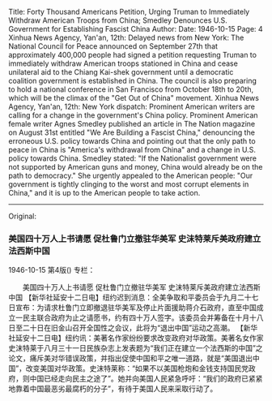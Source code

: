 Title: Forty Thousand Americans Petition, Urging Truman to Immediately Withdraw American Troops from China; Smedley Denounces U.S. Government for Establishing Fascist China
Author:
Date: 1946-10-15
Page: 4
Xinhua News Agency, Yan'an, 12th: Delayed news from New York: The National Council for Peace announced on September 27th that approximately 400,000 people had signed a petition requesting Truman to immediately withdraw American troops stationed in China and cease unilateral aid to the Chiang Kai-shek government until a democratic coalition government is established in China. The council is also preparing to hold a national conference in San Francisco from October 18th to 20th, which will be the climax of the "Get Out of China" movement.
    Xinhua News Agency, Yan'an, 12th: New York dispatch: Prominent American writers are calling for a change in the government's China policy. Prominent American female writer Agnes Smedley published an article in The Nation magazine on August 31st entitled "We Are Building a Fascist China," denouncing the erroneous U.S. policy towards China and pointing out that the only path to peace in China is "America's withdrawal from China" and a change in U.S. policy towards China. Smedley stated: "If the Nationalist government were not supported by American guns and money, China would already be on the path to democracy." She urgently appealed to the American people: "Our government is tightly clinging to the worst and most corrupt elements in China," and it is up to the American people to take action.



<hr /> 

Original: 


### 美国四十万人上书请愿  促杜鲁门立撤驻华美军  史沫特莱斥美政府建立法西斯中国

1946-10-15
第4版()
专栏：

　　美国四十万人上书请愿
    促杜鲁门立撤驻华美军
    史沫特莱斥美政府建立法西斯中国
    【新华社延安十二日电】纽约迟到消息：全美争取和平委员会于九月二十七日宣布：为请求杜鲁门立即撤退驻华美军及停止片面援助蒋介石政府，直至中国成立一民主联合政府为止之请愿书，约有四十万人签字。该委员会并筹备在十月十八日至二十日在旧金山召开全国性之会议，此将为“退出中国”运动之高潮。
    【新华社延安十二日电】纽约讯：美著名作家纷纷要求改变政府对华政策。美著名女作家史沫特莱于八月三十一日民族杂志上发表题为“我们正在建立一个法西斯的中国”之论文，痛斥美对华错误政策，并指出促使中国和平之唯一道路，就是“美国退出中国”，改变美国对华政策。史沫特莱称：“如果不以美国枪炮和金钱支持国民党政府，则中国已经走向民主之途了”。她并向美国人民紧急呼吁：“我们的政府已紧紧地靠着中国最恶劣最腐朽的分子”，有待于美国人民来采取行动了。
